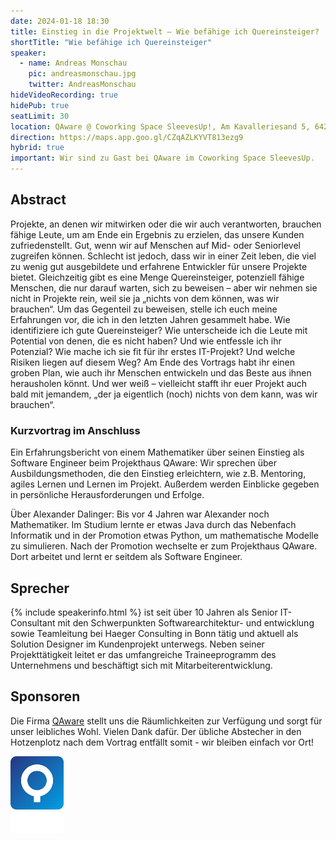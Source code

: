 ```yaml
---
date: 2024-01-18 18:30
title: Einstieg in die Projektwelt – Wie befähige ich Quereinsteiger?
shortTitle: "Wie befähige ich Quereinsteiger"
speaker:
  - name: Andreas Monschau
    pic: andreasmonschau.jpg
    twitter: AndreasMonschau
hideVideoRecording: true
hidePub: true
seatLimit: 30
location: QAware @ Coworking Space SleevesUp!, Am Kavalleriesand 5, 64295 Darmstadt
direction: https://maps.app.goo.gl/CZqAZLKYVT813ezg9
hybrid: true
important: Wir sind zu Gast bei QAware im Coworking Space SleevesUp.
---
```


## Abstract

Projekte, an denen wir mitwirken oder die wir auch verantworten, brauchen fähige Leute, um am Ende ein Ergebnis zu erzielen, das unsere Kunden zufriedenstellt. Gut, wenn wir auf Menschen auf Mid- oder Seniorlevel zugreifen können. Schlecht ist jedoch, dass wir in einer Zeit leben, die viel zu wenig gut ausgebildete und erfahrene Entwickler für unsere Projekte bietet. Gleichzeitig gibt es eine Menge Quereinsteiger, potenziell fähige Menschen, die nur darauf warten, sich zu beweisen – aber wir nehmen sie nicht in Projekte rein, weil sie ja „nichts von dem können, was wir brauchen“. Um das Gegenteil zu beweisen, stelle ich euch meine Erfahrungen vor, die ich in den letzten Jahren gesammelt habe. Wie identifiziere ich gute Quereinsteiger? Wie unterscheide ich die Leute mit Potential von denen, die es nicht haben? Und wie entfessle ich ihr Potenzial? Wie mache ich sie fit für ihr erstes IT-Projekt? Und welche Risiken liegen auf diesem Weg? Am Ende des Vortrags habt ihr einen groben Plan, wie auch ihr Menschen entwickeln und das Beste aus ihnen herausholen könnt. Und wer weiß – vielleicht stafft ihr euer Projekt auch bald mit jemandem, „der ja eigentlich (noch) nichts von dem kann, was wir brauchen“.

### Kurzvortrag im Anschluss

Ein Erfahrungsbericht von einem Mathematiker über seinen Einstieg als Software Engineer beim Projekthaus QAware: Wir sprechen über Ausbildungsmethoden, die den Einstieg erleichtern, wie z.B. Mentoring, agiles Lernen und Lernen im Projekt. Außerdem werden Einblicke gegeben in persönliche Herausforderungen und Erfolge.

Über Alexander Dalinger: Bis vor 4 Jahren war Alexander noch Mathematiker. Im Studium lernte er etwas Java durch das Nebenfach Informatik und in der Promotion etwas Python, um mathematische Modelle zu simulieren. Nach der Promotion wechselte er zum Projekthaus QAware. Dort arbeitet und lernt er seitdem als Software Engineer.

## Sprecher

{% include speakerinfo.html %} ist seit über 10 Jahren als Senior IT-Consultant mit den Schwerpunkten Softwarearchitektur- und entwicklung sowie Teamleitung bei Haeger Consulting in Bonn tätig und aktuell als Solution Designer im Kundenprojekt unterwegs. Neben seiner Projekttätigkeit leitet er das umfangreiche Traineeprogramm des Unternehmens und beschäftigt sich mit Mitarbeiterentwicklung.

## Sponsoren

Die Firma [QAware](https://www.qaware.de/) stellt uns die Räumlichkeiten zur Verfügung und sorgt für unser leibliches Wohl. Vielen Dank dafür. Der übliche Abstecher in den Hotzenplotz nach dem Vortrag entfällt somit - wir bleiben einfach vor Ort!

[![QAware Logo](/images/sponsors/qaware.png)](https://www.qaware.de/)
